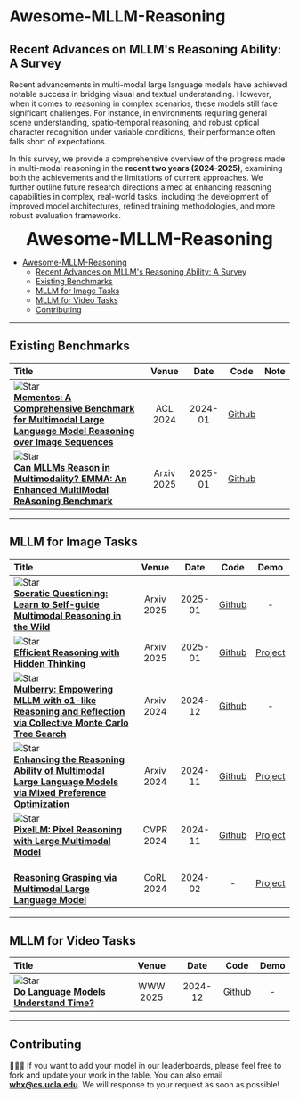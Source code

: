 # Awesome-MLLM-Reasoning

<!-- <img src="./images/main.png" width="96%" height="96%"> -->

## Recent Advances on MLLM's Reasoning Ability: A Survey
Recent advancements in multi-modal large language models have achieved notable success in bridging visual and textual understanding. However, when it comes to reasoning in complex scenarios, these models still face significant challenges. For instance, in environments requiring general scene understanding, spatio-temporal reasoning, and robust optical character recognition under variable conditions, their performance often falls short of expectations. 

In this survey, we provide a comprehensive overview of the progress made in multi-modal reasoning in the **recent two years (2024-2025)**, examining both the achievements and the limitations of current approaches. We further outline future research directions aimed at enhancing reasoning capabilities in complex, real-world tasks, including the development of improved model architectures, refined training methodologies, and more robust evaluation frameworks.

<font size=6><center><b> Awesome-MLLM-Reasoning </b> </center></font>

- [Awesome-MLLM-Reasoning](#awesome-mllm-reasoning)
  - [Recent Advances on MLLM's Reasoning Ability: A Survey](#recent-advances-on-mllms-reasoning-ability-a-survey)
  - [Existing Benchmarks](#existing-benchmarks)
  - [MLLM for Image Tasks](#mllm-for-image-tasks)
  - [MLLM for Video Tasks](#mllm-for-video-tasks)
  - [Contributing](#contributing)


---


## Existing Benchmarks

|  Title  |   Venue  |   Date   |   Code   |   Note   |
|:--------|:--------:|:--------:|:--------:|:--------:|
|![Star](https://img.shields.io/github/stars/umd-huang-lab/Mementos.svg?style=social&label=Star) <br> [**Mementos: A Comprehensive Benchmark for Multimodal Large Language Model Reasoning over Image Sequences**](https://aclanthology.org/2024.acl-long.25.pdf) <br> | ACL 2024 | 2024-01 | [Github](https://github.com/umd-huang-lab/Mementos) |
|![Star](https://img.shields.io/github/stars/hychaochao/EMMA.svg?style=social&label=Star) <br> [**Can MLLMs Reason in Multimodality? EMMA: An Enhanced MultiModal ReAsoning Benchmark**](https://arxiv.org/pdf/2501.05444v1.pdf) <br> | Arxiv 2025 | 2025-01 | [Github](https://github.com/hychaochao/EMMA) |

---

## MLLM for Image Tasks

|  Title  |   Venue  |   Date   |   Code   |   Demo   |
|:--------|:--------:|:--------:|:--------:|:--------:|
|![Star](https://img.shields.io/github/stars/aibee00/socraticquestioning.svg?style=social&label=Star) <br> [**Socratic Questioning: Learn to Self-guide Multimodal Reasoning in the Wild**](https://arxiv.org/pdf/2501.02964v2.pdf) <br>  | Arxiv 2025 | 2025-01 | [Github](https://github.com/aibee00/socraticquestioning) | - |
|![Star](https://img.shields.io/github/stars/shawnricecake/heima.svg?style=social&label=Star) <br> [**Efficient Reasoning with Hidden Thinking**](https://arxiv.org/abs/2501.19201) <br>  | Arxiv 2025 | 2025-01 | [Github](https://github.com/shawnricecake/heima) | [Project](https://reasoning-grasping.github.io/) |
|![Star](https://img.shields.io/github/stars/HJYao00/Mulberry.svg?style=social&label=Star) <br> [**Mulberry: Empowering MLLM with o1-like Reasoning and Reflection via Collective Monte Carlo Tree Search**](https://arxiv.org/abs/2412.18319) <br>  | Arxiv 2024 | 2024-12 | [Github](https://github.com/HJYao00/Mulberry) | - |
|![Star](https://img.shields.io/github/stars/OpenGVLab/InternVL.svg?style=social&label=Star) <br> [**Enhancing the Reasoning Ability of Multimodal Large Language Models via Mixed Preference Optimization**](https://arxiv.org/abs/2411.10442) <br>  | Arxiv 2024 | 2024-11 | [Github](https://github.com/OpenGVLab/InternVL/tree/main/internvl_chat/shell/internvl2.0_mpo) | [Project](https://internvl.github.io/blog/2024-11-14-InternVL-2.0-MPO/) |
|![Star](https://img.shields.io/github/stars/MaverickRen/PixelLM.svg?style=social&label=Star) <br> [**PixelLM: Pixel Reasoning with Large Multimodal Model**](https://arxiv.org/pdf/2312.02228.pdf) <br>  | CVPR 2024 | 2024-11 | [Github](https://github.com/MaverickRen/PixelLM) | [Project](https://pixellm.github.io/) |
| <br> [**Reasoning Grasping via Multimodal Large Language Model**](https://openreview.net/forum?id=KPcX4jetMw) <br>  | CoRL 2024 | 2024-02 | - | [Project](https://reasoning-grasping.github.io/) |

---

## MLLM for Video Tasks


|  Title  |   Venue  |   Date   |   Code   |   Demo   |
|:--------|:--------:|:--------:|:--------:|:--------:|
|![Star](https://img.shields.io/github/stars/Darcyddx/Video-LLM.svg?style=social&label=Star) <br> [**Do Language Models Understand Time?**](https://arxiv.org/pdf/2412.13845v1.pdf) <br>  | WWW 2025 | 2024-12 | [Github](https://github.com/Darcyddx/Video-LLM) | - |

---


## Contributing

📮📮📮 If you want to add your model in our leaderboards, please feel free to fork and update your work in the table. You can also email **<whx@cs.ucla.edu>**. We will response to your request as soon as possible!



